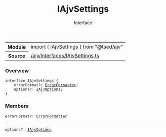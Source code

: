 
<header class="symbol-info-header"><h1 id="iajvsettings">IAjvSettings</h1><label class="symbol-info-type-label interface">Interface</label></header>
<!-- summary -->
<section class="symbol-info"><table class="is-full-width"><tbody><tr><th>Module</th><td><div class="lang-typescript"><span class="token keyword">import</span> { IAjvSettings }&nbsp;<span class="token keyword">from</span>&nbsp;<span class="token string">"@tsed/ajv"</span></div></td></tr><tr><th>Source</th><td><a href="https://github.com/Romakita/ts-express-decorators/blob/v4.21.0/src//ajv/interfaces/IAjvSettings.ts#L0-L0">/ajv/interfaces/IAjvSettings.ts</a></td></tr></tbody></table></section>
<!-- overview -->


### Overview


<pre><code class="typescript-lang "><span class="token keyword">interface</span> IAjvSettings <span class="token punctuation">{</span>
    errorFormat?<span class="token punctuation">:</span> <a href="#api/ajv/errorformatter"><span class="token">ErrorFormatter</span></a><span class="token punctuation">;</span>
    options?<span class="token punctuation">:</span> <a href="#api/ajv/iajvoptions"><span class="token">IAjvOptions</span></a><span class="token punctuation">;</span>
<span class="token punctuation">}</span></code></pre>


<!-- Parameters -->

<!-- Description -->

<!-- Members -->







### Members



<div class="method-overview">
<pre><code class="typescript-lang ">errorFormat?<span class="token punctuation">:</span> <a href="#api/ajv/errorformatter"><span class="token">ErrorFormatter</span></a></code></pre>
</div>




<hr/>



<div class="method-overview">
<pre><code class="typescript-lang ">options?<span class="token punctuation">:</span> <a href="#api/ajv/iajvoptions"><span class="token">IAjvOptions</span></a></code></pre>
</div>








